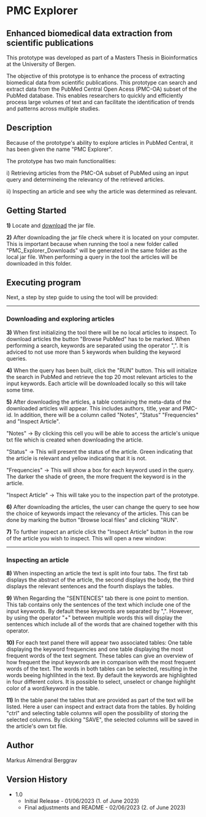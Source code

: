 # PMC Explorer

## Enhanced biomedical data extraction from scientific publications


This prototype was developed as part of a Masters Thesis in Bioinformatics at the University of Bergen. 

The objective of this prototype is to enhance the process of extracting biomedical data from scientific publications. 
This prototype can search and extract data from the PubMed Central Open Acess (PMC-OA) subset of the PubMed database.
This enables researchers to quickly and efficiently process large volumes of text and can facilitate the 
identification of trends and patterns across multiple studies.

## Description

Because of the prototype's ability to explore articles in PubMed Central, it has been given the name "PMC Explorer".

The prototype has two main functionalities:

i) Retrieving articles from the PMC-OA subset of PubMed using an input query and 
determineing the relevancy of the retrieved articles.
 
ii) Inspecting an article and see why the article was determined as relevant.


## Getting Started

**1)** Locate and [download](https://github.com/barsnes-group/PMCExplorer/releases/tag/Release) the jar file. 

**2)** After downloading the jar file check where it is located on your computer. This is 
important because when running the tool a new folder called "PMC_Explorer_Downloads" will
be generated in the same folder as the local jar file. When performing a query in the tool
the articles will be downloaded in this folder. 



## Executing program

Next, a step by step guide to using the tool will be provided:

-------------------------------------------------------------------------------------------------------------------

### Downloading and exploring articles


**3)** When first initializing the tool there will be no local articles to inspect. To download 
articles the button "Browse PubMed" has to be marked. When performing a search, keywords 
are separated using the operator ",". It is adviced to not use more than 5 keywords when building
the keyword queries. 

**4)** When the query has been built, click the "RUN" button. This will initialize the search in PubMed 
and retrieve the top 20 most relevant articles to the input keywords. Each article will be 
downloaded locally so this will take some time. 

**5)** After downloading the articles, a table containing the meta-data of the downloaded articles will appear.
This includes authors, title, year and PMC-id. In addition, there will be a column called "Notes", "Status" 
"Frequencies" and "Inspect Article". 

"Notes" -> By clicking this cell you will be able to access the article's unique txt file which is created
when downloading the article. 

"Status" -> This will present the status of the article. Green indicating that the article is relevant and
yellow indicating that it is not.

"Frequencies" -> This will show a box for each keyword used in the query. The darker the shade of green, the 
more frequent the keyword is in the article.

"Inspect Article" -> This will take you to the inspection part of the prototype. 

**6)** After downloading the articles, the user can change the query to see how the choice of keywords impact 
the relevancy of the articles. This can be done by marking the button "Browse local files" and clicking "RUN". 

**7)** To further inspect an article click the "Inspect Article" button in the row of the article you wish to
inspect. This will open a new window:

-------------------------------------------------------------------------------------------------------------------

### Inspecting an article

**8)** When inspecting an article the text is split into four tabs. The first tab displays the 
abstract of the article, the second displays the body, the third displays the relevant sentences and the fourth
displays the tables.

**9)** When Regarding the "SENTENCES" tab there is one point to mention. This tab contains only the sentences of
the text which include one of the input keywords. By default these keywords are separated by ",". However, by using
the operator "+" between multiple words this will display the sentences which include all of the words that are
chained together with this operator. 

**10)** For each text panel there will appear two associated tables:
One table displaying the keyword frequencies and one table displaying the most frequent words of the text segment.
These tables can give an overview of how frequent the input keywords are in comparison with the most frequent
words of the text. The words in both tables can be selected, resulting in the words beeing highlihted in the text.
By default the keywords are highlighted in four different colors. It is possible to select, unselect or change
highlight color of a word/keyword in the table. 


**11)** In the table panel the tables that are provided as part of the text will be listed. Here a user can 
inspect and extract data from the tables. By holding "ctrl" and selecting table columns will open the 
possibility of storing the selected columns. By clicking "SAVE", the selected columns will be saved in the 
article's own txt file. 







## Author

Markus Almendral Berggrav


## Version History

* 1.0
    * Initial Release - 01/06/2023 (1. of June 2023)
    * Final adjustments and README - 02/06/2023 (2. of June 2023)
